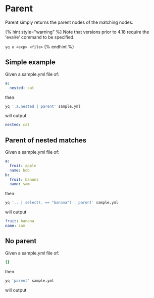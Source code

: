# Parent

Parent simply returns the parent nodes of the matching nodes.

{% hint style="warning" %}
Note that versions prior to 4.18 require the 'eval/e' command to be specified.&#x20;

`yq e <exp> <file>`
{% endhint %}

## Simple example
Given a sample.yml file of:
```yaml
a:
  nested: cat
```
then
```bash
yq '.a.nested | parent' sample.yml
```
will output
```yaml
nested: cat
```

## Parent of nested matches
Given a sample.yml file of:
```yaml
a:
  fruit: apple
  name: bob
b:
  fruit: banana
  name: sam
```
then
```bash
yq '.. | select(. == "banana") | parent' sample.yml
```
will output
```yaml
fruit: banana
name: sam
```

## No parent
Given a sample.yml file of:
```yaml
{}
```
then
```bash
yq 'parent' sample.yml
```
will output
```yaml
```

